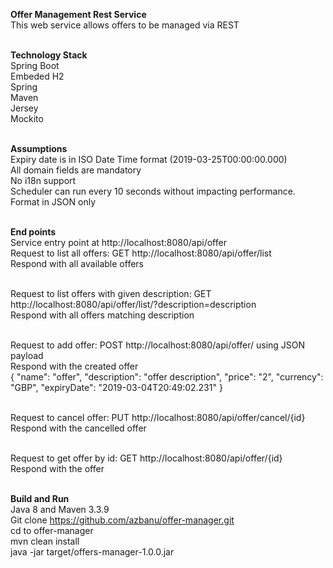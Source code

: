 <strong>Offer Management Rest Service</strong></br>
This web service allows offers to be managed via REST </br></br>

<strong>Technology Stack</strong></br>
Spring Boot</br>
Embeded H2 </br>
Spring</br>
Maven</br>
Jersey</br>
Mockito</br></br>

<strong>Assumptions</strong></br>
Expiry date is in ISO Date Time format (2019-03-25T00:00:00.000) </br>
All domain fields are mandatory </br>
No i18n support </br>
Scheduler can run every 10 seconds without impacting performance.   </br> 
Format in JSON only </br></br>

<strong>End points</strong></br>
Service entry point  at http://localhost:8080/api/offer </br>
Request to list all offers: GET  http://localhost:8080/api/offer/list </br>
Respond with all available offers </br></br>
 
Request to list offers with given description: GET http://localhost:8080/api/offer/list/?description=description </br>
Respond with all offers matching description</br></br>
 
Request to add offer: POST http://localhost:8080/api/offer/ using JSON payload </br>
Respond with the created offer </br>
{
   "name": "offer",
   "description": "offer description",
   "price": "2",
   "currency": "GBP",
   "expiryDate": "2019-03-04T20:49:02.231"
 }
</br></br>
  
Request to cancel offer: PUT http://localhost:8080/api/offer/cancel/{id} </br>
Respond with the cancelled offer </br></br>
  
Request to get offer by id: GET http://localhost:8080/api/offer/{id} </br>
Respond with the offer</br></br>

<strong>Build and Run</strong></br>
Java 8 and Maven 3.3.9</br>
Git clone https://github.com/azbanu/offer-manager.git </br>
cd to offer-manager </br>
mvn clean install </br>
java -jar target/offers-manager-1.0.0.jar </br>

